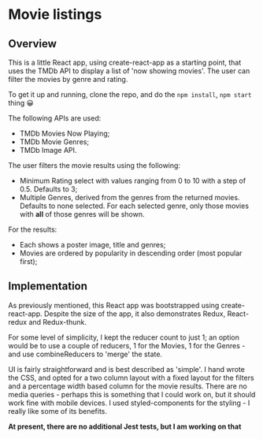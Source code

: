 # Movie listings

## Overview

This is a little React app, using create-react-app as a starting point, that uses the TMDb API to display a list of 'now showing movies'. The user can filter the movies by genre and rating.

To get it up and running, clone the repo, and do the `npm install`, `npm start` thing 😀

The following APIs are used:

- TMDb Movies Now Playing;
- TMDb Movie Genres;
- TMDb Image API.

The user filters the movie results using the following:

- Minimum Rating select with values ranging from 0 to 10 with a step of 0.5. Defaults to 3;
- Multiple Genres, derived from the genres from the returned movies. Defaults to none selected. For each selected genre, only those movies with **all** of those genres will be shown.

For the results:

- Each shows a poster image, title and genres;
- Movies are ordered by popularity in descending order (most popular first);

## Implementation

As previously mentioned, this React app was bootstrapped using create-react-app. Despite the size of the app, it also demonstrates Redux, React-redux and Redux-thunk.

For some level of simplicity, I kept the reducer count to just 1; an option would be to use a couple of reducers, 1 for the Movies, 1 for the Genres - and use combineReducers to 'merge' the state.

UI is fairly straightforward and is best described as 'simple'. I hand wrote the CSS, and opted for a two column layout with a fixed layout for the filters and a percentage width based column for the movie results. There are no media queries - perhaps this is something that I could work on, but it should work fine with mobile devices. I used styled-components for the styling - I really like some of its benefits.

**At present, there are no additional Jest tests, but I am working on that**
